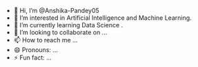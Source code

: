 - 👋 Hi, I’m @Anshika-Pandey05
- 👀 I’m interested in Artificial Intelligence and Machine Learning.
- 🌱 I’m currently learning Data Science .
- 💞️ I’m looking to collaborate on ...
- 📫 How to reach me ...
- 😄 Pronouns: ...
- ⚡ Fun fact: ...

<!---
Anshika-Pandey05/Anshika-Pandey05 is a ✨ special ✨ repository because its `README.md` (this file) appears on your GitHub profile.
You can click the Preview link to take a look at your changes.
--->
